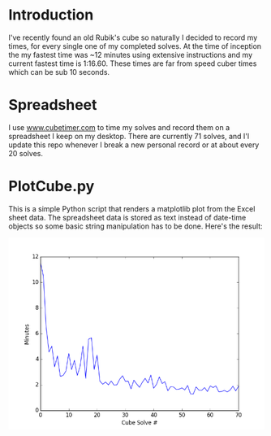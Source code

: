 # Introduction
I've recently found an old Rubik's cube so naturally I decided to record my times, for every single one of my completed solves. At the time of inception the my fastest time was ~12 minutes using extensive instructions and my current fastest time is 1:16.60. These times are far from speed cuber times which can be sub 10 seconds.

# Spreadsheet
I use www.cubetimer.com to time my solves and record them on a spreadsheet I keep on my desktop. There are currently 71 solves, and I'l update this repo whenever I break a new personal record or at about every 20 solves.

# PlotCube.py
This is a simple Python script that renders a matplotlib plot from the Excel sheet data. The spreadsheet data is stored as text instead of date-time objects so some basic string manipulation has to be done. Here's the result:

![Cube Plot](/figure_1.png?raw=true "Cube Plot")
